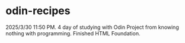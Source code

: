 # odin-recipes

2025/3/30 11:50 PM.
4 day of studying with Odin Project from knowing nothing with programming.
Finished HTML Foundation.